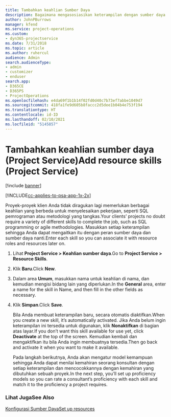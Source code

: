 ```yaml
---
title: Tambahkan keahlian Sumber Daya
description: Bagaimana mengasosiasikan keterampilan dengan sumber daya dalam Project Service
author: JohnPBurrows
manager: kfend
ms.service: project-operations
ms.custom:
- dyn365-projectservice
ms.date: 7/31/2018
ms.topic: article
ms.author: ruhercul
audience: Admin
search.audienceType:
- admin
- customizer
- enduser
search.app:
- D365CE
- D365PS
- ProjectOperations
ms.openlocfilehash: e4da69f1b1b14f02fd0d40c7b73ef7abbe1049d7
ms.sourcegitcommit: 418fa1fe9d605b8faccc2d5dee1b04b4e753f194
ms.translationtype: HT
ms.contentlocale: id-ID
ms.lasthandoff: 02/10/2021
ms.locfileid: "5145857"
---
```

# <a name="add-resource-skills-project-service"></a><span data-ttu-id="7dca5-103">Tambahkan keahlian sumber daya (Project Service)</span><span class="sxs-lookup"><span data-stu-id="7dca5-103">Add resource skills (Project Service)</span></span>

[!include [banner](../includes/psa-now-project-operations.md)]

[!INCLUDE[cc-applies-to-psa-app-1x-2x](../includes/cc-applies-to-psa-app-1x-2x.md)]

<span data-ttu-id="7dca5-104">Proyek-proyek klien Anda tidak diragukan lagi memerlukan berbagai keahlian yang berbeda untuk menyelesaikan pekerjaan, seperti SQL pemrograman atau metodologi yang tangkas.</span><span class="sxs-lookup"><span data-stu-id="7dca5-104">Your clients’ projects no doubt require a variety of different skills to complete the job, such as SQL programming or agile methodologies.</span></span> <span data-ttu-id="7dca5-105">Masukkan setiap keterampilan sehingga Anda dapat mengaitkan itu dengan peran sumber daya dan sumber daya nanti.</span><span class="sxs-lookup"><span data-stu-id="7dca5-105">Enter each skill so you can associate it with resource roles and resources later on.</span></span>  
  
1. <span data-ttu-id="7dca5-106">Lihat **Project Service > Keahlian sumber daya**.</span><span class="sxs-lookup"><span data-stu-id="7dca5-106">Go to **Project Service > Resource Skills**.</span></span>  
  
2. <span data-ttu-id="7dca5-107">Klik **Baru**.</span><span class="sxs-lookup"><span data-stu-id="7dca5-107">Click **New**.</span></span>  
  
3. <span data-ttu-id="7dca5-108">Dalam area **Umum**, masukkan nama untuk keahlian di nama, dan kemudian mengisi bidang lain yang diperlukan.</span><span class="sxs-lookup"><span data-stu-id="7dca5-108">In the **General** area, enter a name for the skill in Name, and then fill in the other fields as necessary.</span></span>  
  
4. <span data-ttu-id="7dca5-109">Klik **Simpan**.</span><span class="sxs-lookup"><span data-stu-id="7dca5-109">Click **Save**.</span></span>  
  
   <span data-ttu-id="7dca5-110">Bila Anda membuat keterampilan baru, secara otomatis diaktifkan.</span><span class="sxs-lookup"><span data-stu-id="7dca5-110">When you create a new skill, it’s automatically activated.</span></span> <span data-ttu-id="7dca5-111">Jika Anda belum ingin keterampilan ini tersedia untuk digunakan, klik **Nonaktifkan** di bagian atas layar.</span><span class="sxs-lookup"><span data-stu-id="7dca5-111">If you don’t want this skill available for use yet, click **Deactivate** at the top of the screen.</span></span> <span data-ttu-id="7dca5-112">Kemudian kembali dan mengaktifkan itu bila Anda ingin membuatnya tersedia.</span><span class="sxs-lookup"><span data-stu-id="7dca5-112">Then go back and activate it when you want to make it available.</span></span>  
  
   <span data-ttu-id="7dca5-113">Pada langkah berikutnya, Anda akan mengatur model kemampuan sehingga Anda dapat menilai kemahiran seorang konsultan dengan setiap keterampilan dan mencocokkannya dengan kemahiran yang dibutuhkan sebuah proyek.</span><span class="sxs-lookup"><span data-stu-id="7dca5-113">In the next step, you’ll set up proficiency models so you can rate a consultant’s proficiency with each skill and match it to the proficiency a project requires.</span></span>  
  
### <a name="see-also"></a><span data-ttu-id="7dca5-114">Lihat Juga</span><span class="sxs-lookup"><span data-stu-id="7dca5-114">See Also</span></span>  
 [<span data-ttu-id="7dca5-115">Konfigurasi Sumber Daya</span><span class="sxs-lookup"><span data-stu-id="7dca5-115">Set up resources</span></span>](../psa/set-up-resources.md)
